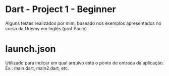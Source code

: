 # Dart - Project 1 - Beginner
Alguns testes realizados por mim, baseado nos exemplos apresentados no curso da Udemy em Inglês (prof Paulo)

# launch.json
Utilizado para indicar em qual arquivo está o ponto de entrada da aplicação.
Ex.: main.dart, main2.dart, etc.
